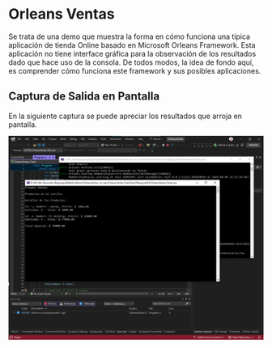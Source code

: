 # Orleans Ventas 

Se trata de una demo que muestra la forma en cómo funciona una típica aplicación de tienda Online basado en Microsoft Orleans Framework. Esta aplicación no tiene interface gráfica para la observación de los resultados dado que hace uso de la consola. De todos modos, la idea de fondo aquí, es comprender cómo funciona este framework y sus posibles aplicaciones. 

## Captura de Salida en Pantalla 

En la siguiente captura se puede apreciar los resultados que arroja en pantalla. 

![Captura 1.](/documentation/console_out.png "Consola de Salida.")
